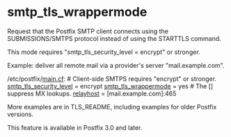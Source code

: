 # smtp_tls_wrappermode 

 Request that the Postfix SMTP client connects using the
SUBMISSIONS/SMTPS protocol instead of using the STARTTLS command. 

 This mode requires "smtp_tls_security_level = encrypt" or
stronger. 

 Example: deliver all remote mail via a provider's server
"mail.example.com".  


/etc/postfix/<a href="postconf.5.html">main.cf</a>:
    # Client-side SMTPS requires "encrypt" or stronger.
    <a href="postconf.5.html#smtp_tls_security_level">smtp_tls_security_level</a> = encrypt
    <a href="postconf.5.html#smtp_tls_wrappermode">smtp_tls_wrappermode</a> = yes
    # The [] suppress MX lookups.
    <a href="postconf.5.html#relayhost">relayhost</a> = [mail.example.com]:465


 More examples are in TLS_README, including examples for older
Postfix versions. 

 This feature is available in Postfix 3.0 and later.  


